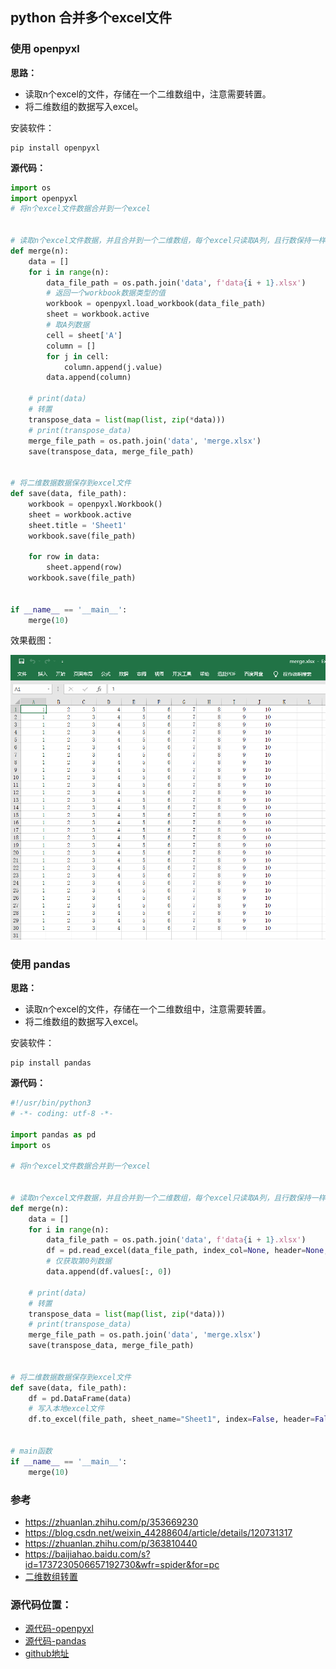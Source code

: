## python 合并多个excel文件



### 使用 openpyxl



**思路：**

- 读取n个excel的文件，存储在一个二维数组中，注意需要转置。
- 将二维数组的数据写入excel。



安装软件：

```shell
pip install openpyxl
```





**源代码：**

```python
import os
import openpyxl
# 将n个excel文件数据合并到一个excel


# 读取n个excel文件数据，并且合并到一个二维数组，每个excel只读取A列，且行数保持一样
def merge(n):
    data = []
    for i in range(n):
        data_file_path = os.path.join('data', f'data{i + 1}.xlsx')
        # 返回一个workbook数据类型的值
        workbook = openpyxl.load_workbook(data_file_path)
        sheet = workbook.active
        # 取A列数据
        cell = sheet['A']
        column = []
        for j in cell:
            column.append(j.value)
        data.append(column)

    # print(data)
    # 转置
    transpose_data = list(map(list, zip(*data)))
    # print(transpose_data)
    merge_file_path = os.path.join('data', 'merge.xlsx')
    save(transpose_data, merge_file_path)


# 将二维数据数据保存到excel文件
def save(data, file_path):
    workbook = openpyxl.Workbook()
    sheet = workbook.active
    sheet.title = 'Sheet1'
    workbook.save(file_path)

    for row in data:
        sheet.append(row)
    workbook.save(file_path)


if __name__ == '__main__':
    merge(10)

```



效果截图：

![](./img/merge_excel.png)



### 使用 pandas

**思路：**

- 读取n个excel的文件，存储在一个二维数组中，注意需要转置。
- 将二维数组的数据写入excel。



安装软件：

```shell
pip install pandas
```





**源代码：**

```python
#!/usr/bin/python3
# -*- coding: utf-8 -*-

import pandas as pd
import os

# 将n个excel文件数据合并到一个excel


# 读取n个excel文件数据，并且合并到一个二维数组，每个excel只读取A列，且行数保持一样
def merge(n):
    data = []
    for i in range(n):
        data_file_path = os.path.join('data', f'data{i + 1}.xlsx')
        df = pd.read_excel(data_file_path, index_col=None, header=None, sheet_name='Sheet1')
        # 仅获取第0列数据
        data.append(df.values[:, 0])

    # print(data)
    # 转置
    transpose_data = list(map(list, zip(*data)))
    # print(transpose_data)
    merge_file_path = os.path.join('data', 'merge.xlsx')
    save(transpose_data, merge_file_path)


# 将二维数据数据保存到excel文件
def save(data, file_path):
    df = pd.DataFrame(data)
    # 写入本地excel文件
    df.to_excel(file_path, sheet_name="Sheet1", index=False, header=False)


# main函数
if __name__ == '__main__':
    merge(10)

```





### 参考

- https://zhuanlan.zhihu.com/p/353669230
- https://blog.csdn.net/weixin_44288604/article/details/120731317
- https://zhuanlan.zhihu.com/p/363810440
- https://baijiahao.baidu.com/s?id=1737230506657192730&wfr=spider&for=pc
- [二维数组转置](https://www.cnblogs.com/MoonYear530/p/13697120.html)



### 源代码位置：

- [源代码-openpyxl](https://github.com/YoungBear/MachineLearning/blob/master/com/ysx/example/excel/openpyxl/merge_excel.py)
- [源代码-pandas](https://github.com/YoungBear/MachineLearning/blob/mastercom/ysx/example/excel/pandas/merge_excel.py)
- [github地址](https://github.com/YoungBear/MachineLearning)

